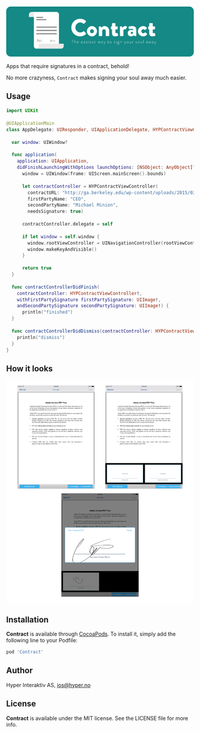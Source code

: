 ![Contract](https://raw.githubusercontent.com/hyperoslo/Contract/master/Assets/cover.png)

Apps that require signatures in a contract, behold!

No more crazyness, `Contract` makes signing your soul away much easier.

## Usage

```swift
import UIKit

@UIApplicationMain
class AppDelegate: UIResponder, UIApplicationDelegate, HYPContractViewControllerDelegate {

  var window: UIWindow?

  func application(
    application: UIApplication,
    didFinishLaunchingWithOptions launchOptions: [NSObject: AnyObject]?) -> Bool {
      window = UIWindow(frame: UIScreen.mainScreen().bounds)

      let contractController = HYPContractViewController(
        contractURL: "http://ga.berkeley.edu/wp-content/uploads/2015/02/pdf-sample.pdf",
        firstPartyName: "CEO",
        secondPartyName: "Michael Minion",
        needsSignature: true)

      contractController.delegate = self

      if let window = self.window {
        window.rootViewController = UINavigationController(rootViewController: contractController)
        window.makeKeyAndVisible()
      }

      return true
  }

  func contractControllerDidFinish(
    contractController: HYPContractViewController!,
    withFirstPartySignature firstPartySignature: UIImage!,
    andSecondPartySignature secondPartySignature: UIImage!) {
      println("finished")
  }

  func contractControllerDidDismiss(contractController: HYPContractViewController!) {
    println("dismiss")
  }
}
```

## How it looks

![Demo](https://raw.githubusercontent.com/hyperoslo/Contract/master/Assets/demo.png)

## Installation

**Contract** is available through [CocoaPods](http://cocoapods.org). To install
it, simply add the following line to your Podfile:

```ruby
pod 'Contract'
```

## Author

Hyper Interaktiv AS, ios@hyper.no

## License

**Contract** is available under the MIT license. See the LICENSE file for more info.
